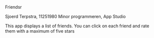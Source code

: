 Friendsr

Sjoerd Terpstra, 11251980
Minor programmeren, App Studio

This app displays a list of friends. You can click on each friend and rate them with a maximum of five stars
